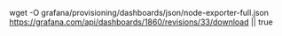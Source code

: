 wget -O grafana/provisioning/dashboards/json/node-exporter-full.json https://grafana.com/api/dashboards/1860/revisions/33/download || true